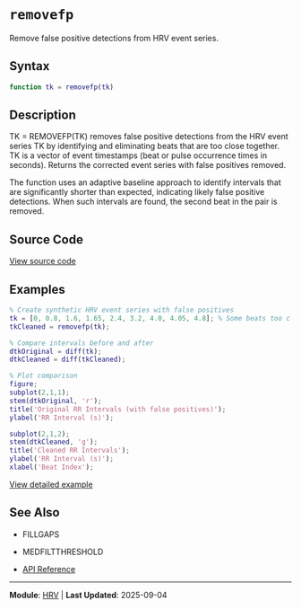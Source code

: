 # `removefp`

Remove false positive detections from HRV event series.

## Syntax

```matlab
function tk = removefp(tk)
```

## Description

TK = REMOVEFP(TK) removes false positive detections from the HRV event series TK by identifying and eliminating beats that are too close together. TK is a vector of event timestamps (beat or pulse occurrence times in seconds). Returns the corrected event series with false positives removed.

The function uses an adaptive baseline approach to identify intervals that are significantly shorter than expected, indicating likely false positive detections. When such intervals are found, the second beat in the pair is removed.

## Source Code

[View source code](https://github.com/BSICoS/biosigmat/tree/main/src/hrv/removefp.m)

## Examples

```matlab
% Create synthetic HRV event series with false positives
tk = [0, 0.8, 1.6, 1.65, 2.4, 3.2, 4.0, 4.05, 4.8]; % Some beats too close
tkCleaned = removefp(tk);

% Compare intervals before and after
dtkOriginal = diff(tk);
dtkCleaned = diff(tkCleaned);

% Plot comparison
figure;
subplot(2,1,1);
stem(dtkOriginal, 'r');
title('Original RR Intervals (with false positives)');
ylabel('RR Interval (s)');

subplot(2,1,2);
stem(dtkCleaned, 'g');
title('Cleaned RR Intervals');
ylabel('RR Interval (s)');
xlabel('Beat Index');
```

[View detailed example](https://github.com/BSICoS/biosigmat/tree/main/examples/hrv/removefpExample.m)

## See Also

- FILLGAPS
- MEDFILTTHRESHOLD

- [API Reference](../index.md)

---

**Module**: [HRV](index.md) | **Last Updated**: 2025-09-04
